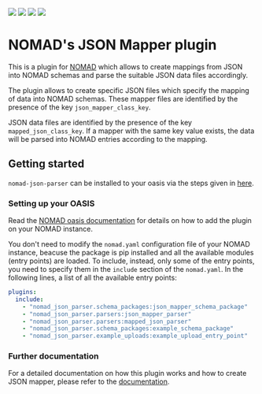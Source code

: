 ![](https://github.com/FAIRmat-NFDI/nomad-json-parser/actions/workflows/python-publish.yml/badge.svg)
![](https://img.shields.io/pypi/pyversions/nomad-json-parser)
![](https://img.shields.io/pypi/l/nomad-json-parser)
![](https://img.shields.io/pypi/v/nomad-json-parser)

# NOMAD's JSON Mapper plugin
This is a plugin for [NOMAD](https://nomad-lab.eu) which allows to create mappings from JSON into NOMAD schemas and parse the suitable JSON data files accordingly.

The plugin allows to create specific JSON files which specify the mapping of data into NOMAD schemas. These mapper files are
identified by the presence of the key `json_mapper_class_key`.

JSON data files are identified by the presence of the key `mapped_json_class_key`. If a mapper with the same key value exists, the data will be parsed into NOMAD entries according to the mapping.

## Getting started
`nomad-json-parser` can be installed to your oasis via the steps given in [here](https://github.com/FAIRmat-NFDI/nomad-distro-template?tab=readme-ov-file#adding-a-plugin).

### Setting up your OASIS
Read the [NOMAD oasis documentation](https://nomad-lab.eu/prod/v1/docs/howto/oasis/configure.html#plugins) for details on how to add the plugin on your NOMAD instance.

You don't need to modify the ```nomad.yaml``` configuration file of your NOMAD instance, beacuse the package is pip installed and all the available modules (entry points) are loaded.
To include, instead, only some of the entry points, you need to specify them in the ```include``` section of the ```nomad.yaml```. In the following lines, a list of all the available entry points:

```yaml
plugins:
  include:
    - "nomad_json_parser.schema_packages:json_mapper_schema_package"
    - "nomad_json_parser.parsers:json_mapper_parser"
    - "nomad_json_parser.parsers:mapped_json_parser"
    - "nomad_json_parser.schema_packages:example_schema_package"
    - "nomad_json_parser.example_uploads:example_upload_entry_point"
 ```


### Further documentation

For a detailed documentation on how this plugin works and how to create JSON mapper, please refer to the [documentation](https://fairmat-nfdi.github.io/nomad-json-parser/).
